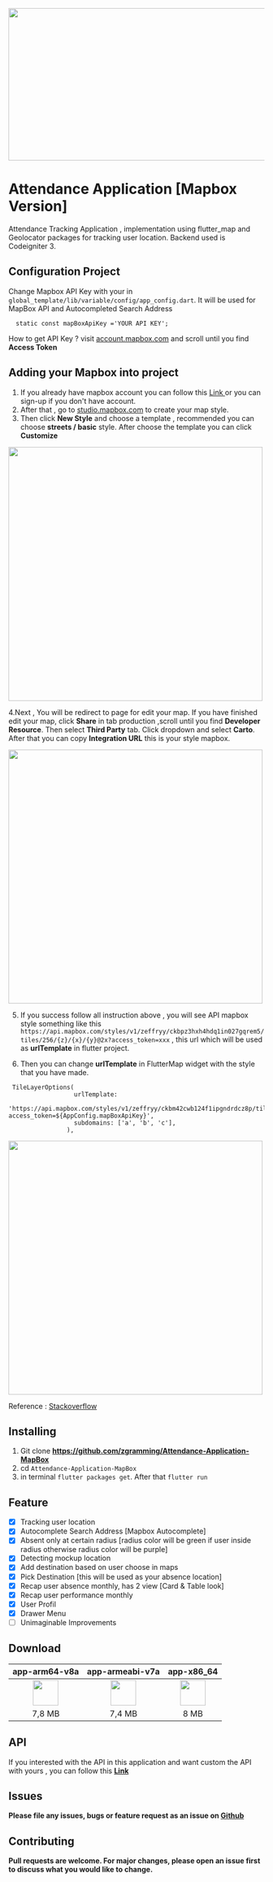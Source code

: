 <p align="center">
  <img src="http://www.zimprov.id/absensi_online/readme/absensi_online/mapbox/banner_github.png"  height="300" width="600" style="">
</p>

# Attendance Application [Mapbox Version]

Attendance Tracking Application , implementation using flutter_map and Geolocator packages for tracking user location. Backend used is Codeigniter 3.

## Configuration Project

Change Mapbox API Key with your in `global_template/lib/variable/config/app_config.dart`. It will be used for MapBox API and Autocompleted Search Address

```
  static const mapBoxApiKey ='YOUR API KEY';
```

How to get API Key ? visit <a href="https://account.mapbox.com/">account.mapbox.com</a> and scroll until you find **Access Token**

## Adding your Mapbox into project

1. If you already have mapbox account you can follow this <a href="https://account.mapbox.com/auth/signin/"> Link </a> or you can sign-up if you don't have account.
2. After that , go to <a href="https://studio.mapbox.com/">studio.mapbox.com</a> to create your map style. 
3. Then click **New Style** and choose a template , recommended you can choose **streets / basic** style. After choose the template you can click **Customize**

<img src="https://i.stack.imgur.com/8cwe2.png" height="500">

4.Next , You will be redirect to page for edit your map. If you have finished edit your map, click **Share** in tab production ,scroll until you find **Developer Resource**. Then select **Third Party** tab. Click dropdown and select **Carto**. After that you can copy **Integration URL** this is your style mapbox.

<img src="https://i.stack.imgur.com/O6dub.jpg" height="500">

5. If you success follow all instruction above , you will see API mapbox style something like this `https://api.mapbox.com/styles/v1/zeffryy/ckbpz3hxh4hdq1in027gqrem5/tiles/256/{z}/{x}/{y}@2x?access_token=xxx` , this url which will be used as **urlTemplate** in flutter project.

6. Then you can change **urlTemplate** in FlutterMap widget with the style that you have made. 

```
 TileLayerOptions(
                  urlTemplate:
                      'https://api.mapbox.com/styles/v1/zeffryy/ckbm42cwb124f1ipgndrdcz8p/tiles/256/{z}/{x}/{y}@2x?access_token=${AppConfig.mapBoxApiKey}',
                  subdomains: ['a', 'b', 'c'],
                ),
```

<img src="https://i.stack.imgur.com/gtnJY.png" height="500">

Reference : <a href="https://stackoverflow.com/a/58125136/7360353"> Stackoverflow </a>



## Installing

1. Git clone **https://github.com/zgramming/Attendance-Application-MapBox**
2. cd `Attendance-Application-MapBox`
3. in terminal `flutter packages get`. After that `flutter run`


## Feature

- [x] Tracking user location
- [x] Autocomplete Search Address [Mapbox Autocomplete]
- [x] Absent only at certain radius [radius color will be green if user inside radius otherwise radius color will be purple]
- [x] Detecting mockup location
- [x] Add destination based on user choose in maps
- [x] Pick Destination [this will be used as your absence location]
- [x] Recap user absence monthly, has 2 view [Card & Table look]
- [x] Recap user performance monthly
- [x] User Profil
- [x] Drawer Menu
- [ ] Unimaginable Improvements 

## Download

|app-arm64-v8a|app-armeabi-v7a|app-x86_64|
|:-----------:|:-------------:|:--------:|
|[<img src="https://upload.wikimedia.org/wikipedia/commons/a/a0/APK_format_icon.png" width="50px">](http://www.zimprov.id/absensi_online/apk/absensi_online/mapbox/app-arm64-v8a-release.apk)|[<img src="https://upload.wikimedia.org/wikipedia/commons/a/a0/APK_format_icon.png" width="50px">](http://www.zimprov.id/absensi_online/apk/absensi_online/mapbox/app-armeabi-v7a-release.apk)|[<img src="https://upload.wikimedia.org/wikipedia/commons/a/a0/APK_format_icon.png" width="50px">](http://www.zimprov.id/absensi_online/apk/absensi_online/mapbox/app-x86_64-release.apk)|
|7,8 MB|7,4 MB|8 MB|

## API

If you interested with the API in this application and want custom the API with yours , you can follow this <a href="https://github.com/zgramming/API.Absensi-Online"><b>Link<b/></a>

## Issues

Please file any issues, bugs or feature request as an issue on <a href="https://github.com/zgramming/Attendance-Application-Google-Map/issues"><b> Github </b></a>

## Contributing

Pull requests are welcome. For major changes, please open an issue first to discuss what you would like to change.
